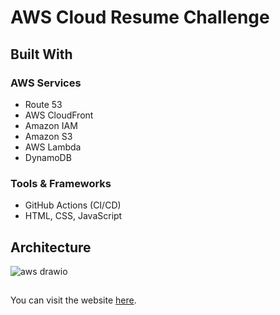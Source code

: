 ﻿# AWS Cloud Resume Challenge

## Built With

### AWS Services

- Route 53
- AWS CloudFront
- Amazon IAM
- Amazon S3
- AWS Lambda
- DynamoDB

### Tools & Frameworks

- GitHub Actions (CI/CD)
- HTML, CSS, JavaScript

## Architecture
![aws drawio](https://github.com/myldrm99/aws-cloud-resume-challenge/assets/48071090/86ba8910-1e89-4cb0-9236-4cf5916caea9)


##
You can visit the website [here](https://muhammed-yildirim.com/).
